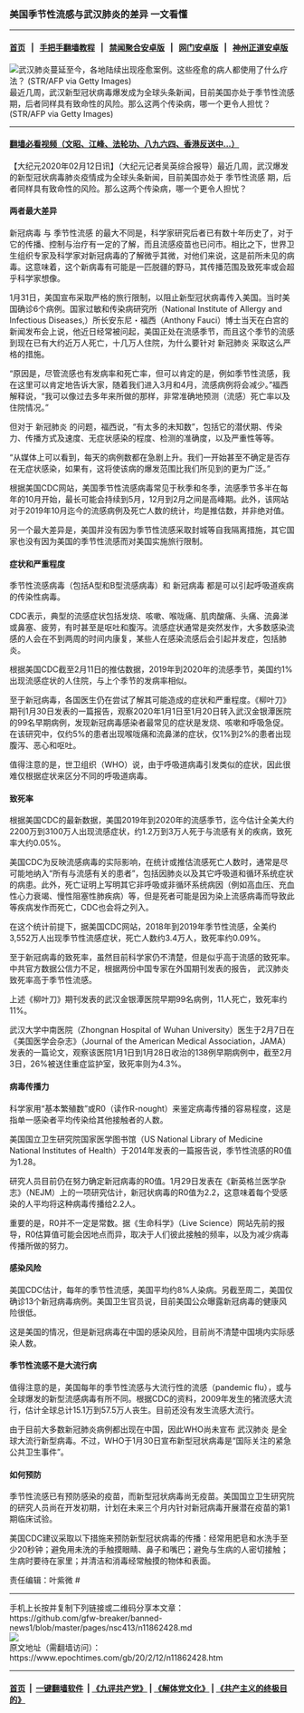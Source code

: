 ### 美国季节性流感与武汉肺炎的差异 一文看懂
------------------------

#### [首页](https://github.com/gfw-breaker/banned-news1/blob/master/README.md) &nbsp;&nbsp;|&nbsp;&nbsp; [手把手翻墙教程](https://github.com/gfw-breaker/guides/wiki) &nbsp;&nbsp;|&nbsp;&nbsp; [禁闻聚合安卓版](https://github.com/gfw-breaker/bn-android) &nbsp;&nbsp;|&nbsp;&nbsp; [网门安卓版](https://github.com/oGate2/oGate) &nbsp;&nbsp;|&nbsp;&nbsp; [神州正道安卓版](https://github.com/SzzdOgate/update) 



<div><img alt="武汉肺炎蔓延至今，各地陆续出现痊愈案例。这些痊愈的病人都使用了什么疗法？ (STR/AFP via Getty Images)" class="aligncenter wp-post-image" src="https://i.epochtimes.com/assets/uploads/2020/02/GettyImages2-1197870979-600x359.jpg"/>
<div class="red16 caption">
 最近几周，武汉新型冠状病毒爆发成为全球头条新闻，目前美国亦处于季节性流感期，后者同样具有致命性的风险。那么这两个传染病，哪一个更令人担忧？ (STR/AFP via Getty Images)
</div>
</div><hr/>

#### [翻墙必看视频（文昭、江峰、法轮功、八九六四、香港反送中...）](http://167.172.214.107/home.html)

<div><p>
 【大纪元2020年02月12日讯】（大纪元记者吴英综合报导）最近几周，武汉爆发的新型冠状病毒肺炎疫情成为全球头条新闻，目前美国亦处于
 <ok href="https://www.epochtimes.com/gb/tag/%E5%AD%A3%E8%8A%82%E6%80%A7%E6%B5%81%E6%84%9F.html">
  季节性流感
 </ok>
 期，后者同样具有致命性的风险。那么这两个传染病，哪一个更令人担忧？
</p>
<h4>
 两者最大差异
</h4>
<p>
 <ok href="https://www.epochtimes.com/gb/tag/%E6%96%B0%E5%86%A0%E7%97%85%E6%AF%92.html">
  新冠病毒
 </ok>
 与
 <ok href="https://www.epochtimes.com/gb/tag/%E5%AD%A3%E8%8A%82%E6%80%A7%E6%B5%81%E6%84%9F.html">
  季节性流感
 </ok>
 的最大不同是，科学家研究后者已有数十年历史了，对于它的传播、控制与治疗有一定的了解，而且流感疫苗也已问市。相比之下，世界卫生组织专家及科学家对新冠病毒的了解微乎其微，对他们来说，这是前所未见的病毒。这意味着，这个新病毒有可能是一匹脱疆的野马，其传播范围及致死率或会超乎科学家想像。
</p>
<p>
 1月31日，美国宣布采取严格的旅行限制，以阻止新型冠状病毒传入美国。当时美国确诊6个病例。国家过敏和传染病研究所（National Institute of Allergy and Infectious Diseases,）所长安东尼・福西（Anthony Fauci）博士当天在白宫的新闻发布会上说，他近日经常被问起，美国正处在流感季节，而且这个季节的流感到现在已有大约近万人死亡，十几万人住院，为什么要针对
 <ok href="https://www.epochtimes.com/gb/tag/%E6%96%B0%E5%86%A0%E8%82%BA%E7%82%8E.html">
  新冠肺炎
 </ok>
 采取这么严格的措施。
</p>
<p>
 “原因是，尽管流感也有发病率和死亡率，但可以肯定的是，例如季节性流感，我在这里可以肯定地告诉大家，随着我们进入3月和4月，流感病例将会减少。”福西解释说，“我可以像过去多年来所做的那样，非常准确地预测（流感）死亡率以及住院情况。”
</p>
<p>
 但对于
 <ok href="https://www.epochtimes.com/gb/tag/%E6%96%B0%E5%86%A0%E8%82%BA%E7%82%8E.html">
  新冠肺炎
 </ok>
 的问题，福西说，“有太多的未知数”，包括它的潜伏期、传染力、传播方式及速度、无症状感染的程度、检测的准确度，以及严重性等等。
</p>
<p>
 “从媒体上可以看到，每天的病例数都在急剧上升。我们一开始甚至不确定是否存在无症状感染，如果有，这将使该病的爆发范围比我们所见到的更为广泛。”
</p>
<p>
 根据美国CDC网站，美国季节性流感病毒常见于秋季和冬季，流感季节多半在每年的10月开始，最长可能会持续到5月，12月到2月之间是高峰期。此外，该网站对于2019年10月迄今的流感病例及死亡人数的统计，均是推估数，并非绝对值。
</p>
<p>
 另一个最大差异是，美国并没有因为季节性流感采取封城等自我隔离措施，其它国家也没有因为美国的季节性流感而对美国实施旅行限制。
</p>
<h4>
 症状和严重程度
</h4>
<p>
 季节性流感病毒（包括A型和B型流感病毒）和
 <ok href="https://www.epochtimes.com/gb/tag/%E6%96%B0%E5%86%A0%E7%97%85%E6%AF%92.html">
  新冠病毒
 </ok>
 都是可以引起呼吸道疾病的传染性病毒。
</p>
<p>
 CDC表示，典型的流感症状包括发烧、咳嗽、喉咙痛、肌肉酸痛、头痛、流鼻涕或鼻塞、疲劳，有时甚至是呕吐和腹泻。流感症状通常是突然发作，大多数感染流感的人会在不到两周的时间内康复，某些人在感染流感后会引起并发症，包括肺炎。
</p>
<p>
 根据美国CDC截至2月11日的推估数据，2019年到2020年的流感季节，美国约1%出现流感症状的人住院，与上个季节的发病率相似。
</p>
<p>
 至于新冠病毒，各国医生仍在尝试了解其可能造成的症状和严重程度。《柳叶刀》期刊1月30日发表的一篇报告，观察2020年1月1日至1月20日转入武汉金银潭医院的99名早期病例，发现新冠病毒感染者最常见的症状是发烧、咳嗽和呼吸急促。在该研究中，仅约5%的患者出现喉咙痛和流鼻涕的症状，仅1%到2%的患者出现腹泻、恶心和呕吐。
</p>
<p>
 值得注意的是，世卫组织（WHO）说，由于呼吸道病毒引发类似的症状，因此很难仅根据症状来区分不同的呼吸道病毒。
</p>
<h4>
 致死率
</h4>
<p>
 根据美国CDC的最新数据，美国2019年到2020年的流感季节，迄今估计全美大约2200万到3100万人出现流感症状，约1.2万到3万人死于与流感有关的疾病，致死率大约0.05%。
</p>
<p>
 美国CDC为反映流感病毒的实际影响，在统计或推估流感死亡人数时，通常是尽可能地纳入“所有与流感有关的患者”，包括因肺炎以及其它呼吸道和循环系统症状的病患。此外，死亡证明上写明其它非呼吸或非循环系统病因（例如高血压、充血性心力衰竭、慢性阻塞性肺疾病）等，但是死者可能是因为染上流感病毒而导致此等疾病发作而死亡，CDC也会将之列入。
</p>
<p>
 在这个统计前提下，据美国CDC网站，2018年到2019年季节性流感，全美约3,552万人出现季节性流感症状，死亡人数约3.4万人，致死率约0.09%。
</p>
<p>
 至于新冠病毒的致死率，虽然目前科学家仍不清楚，但是似乎高于流感的致死率。中共官方数据公信力不足，根据两份中国专家在外国期刊发表的报告，
 <ok href="https://www.epochtimes.com/gb/tag/%E6%AD%A6%E6%B1%89%E8%82%BA%E7%82%8E.html">
  武汉肺炎
 </ok>
 致死率高于季节性流感。
</p>
<p>
 上述《柳叶刀》期刊发表的武汉金银潭医院早期99名病例，11人死亡，致死率约11%。
</p>
<p>
 武汉大学中南医院（Zhongnan Hospital of Wuhan University）医生于2月7日在《美国医学会杂志》（Journal of the American Medical Association，JAMA）发表的一篇论文，观察该医院1月1日到1月28日收治的138例早期病例中，截至2月3日，26%被送住重症监护室，致死率则为4.3%。
</p>
<h4>
 病毒传播力
</h4>
<p>
 科学家用“基本繁殖数”或R0（读作R-nought）来鉴定病毒传播的容易程度，这是指单一感染者平均传染给其他接触者的人数。
</p>
<p>
 美国国立卫生研究院国家医学图书馆（US National Library of Medicine National Institutes of Health）于2014年发表的一篇报告说，季节性流感的R0值为1.28。
</p>
<p>
 研究人员目前仍在努力确定新冠病毒的R0值。1月29日发表在《新英格兰医学杂志》（NEJM）上的一项研究估计，新冠状病毒的R0值为2.2，这意味着每个受感染的人平均将这种病毒传播给2.2人。
</p>
<p>
 重要的是，R0并不一定是常数。据《生命科学》（Live Science）网站先前的报导，R0估算值可能会因地点而异，取决于人们彼此接触的频率，以及为减少病毒传播所做的努力。
</p>
<h4>
 <strong>
  感染风险
 </strong>
</h4>
<p>
 美国CDC估计，每年的季节性流感，美国平均约8%人染病。另截至周二，美国仅确诊13个新冠病毒病例。美国卫生官员说，目前美国公众曝露新冠病毒的健康风险很低。
</p>
<p>
 这是美国的情况，但是新冠病毒在中国的感染风险，目前尚不清楚中国境内实际感染人数。
</p>
<h4>
 季节性流感不是大流行病
</h4>
<p>
 值得注意的是，美国每年的季节性流感与大流行性的流感（pandemic flu），或与全球爆发的新型流感病毒有所不同。根据CDC的资料，2009年发生的猪流感大流行，估计全球总计15.1万到57.5万人丧生。目前还没有发生流感大流行。
</p>
<p>
 由于目前大多数新冠肺炎病例都出现在中国，因此WHO尚未宣布
 <ok href="https://www.epochtimes.com/gb/tag/%E6%AD%A6%E6%B1%89%E8%82%BA%E7%82%8E.html">
  武汉肺炎
 </ok>
 是全球大流行新型病毒。不过，WHO于1月30日宣布新型冠状病毒是“国际关注的紧急公共卫生事件”。
</p>
<h4>
 如何预防
</h4>
<p>
 季节性流感已有预防感染的疫苗，而新型冠状病毒尚无疫苗。美国国立卫生研究院的研究人员尚在开发初期，计划在未来三个月内针对新冠病毒开展潜在疫苗的第1期临床试验。
</p>
<p>
 美国CDC建议采取以下措施来预防新型冠状病毒的传播：经常用肥皂和水洗手至少20秒钟；避免用未洗的手触摸眼睛、鼻子和嘴巴；避免与生病的人密切接触；生病时要待在家里；并清洁和消毒经常触摸的物体和表面。
</p>
<p>
 责任编辑：叶紫微 #
</p>
</div>
<hr/>
手机上长按并复制下列链接或二维码分享本文章：<br/>
https://github.com/gfw-breaker/banned-news1/blob/master/pages/nsc413/n11862428.md <br/>
<a href='https://github.com/gfw-breaker/banned-news1/blob/master/pages/nsc413/n11862428.md'><img src='https://github.com/gfw-breaker/banned-news1/blob/master/pages/nsc413/n11862428.md.png'/></a> <br/>
原文地址（需翻墙访问）：https://www.epochtimes.com/gb/20/2/12/n11862428.htm


------------------------
#### [首页](https://github.com/gfw-breaker/banned-news1/blob/master/README.md) &nbsp;|&nbsp; [一键翻墙软件](https://github.com/gfw-breaker/nogfw/blob/master/README.md) &nbsp;| [《九评共产党》](https://github.com/gfw-breaker/9ping.md/blob/master/README.md#九评之一评共产党是什么) | [《解体党文化》](https://github.com/gfw-breaker/jtdwh.md/blob/master/README.md) | [《共产主义的终极目的》](https://github.com/gfw-breaker/gczydzjmd.md/blob/master/README.md)


<img src='http://gfw-breaker.win/banned-news/pages/nsc413/n11862428.md' width='0px' height='0px'/>